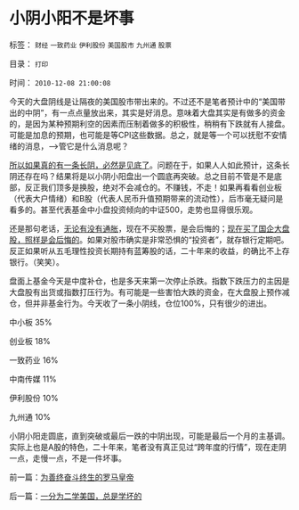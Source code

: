 # 小阴小阳不是坏事

标签： `财经` `一致药业` `伊利股份` `美国股市` `九州通` `股票` 

目录： `打印`

时间： `2010-12-08 21:00:08`

今天的大盘阴线是让隔夜的美国股市带出来的。不过还不是笔者预计中的“美国带出的中阴”，有一点点量放出来，其实是好消息。意味着大盘其实是有做多的资金的，是因为某种预期利空的因素而压制着做多的积极性，稍稍有下跌就有人接盘。可能是加息的预期，也可能是等CPI这些数据。总之，就是等一个可以抚慰不安情绪的消息，——>管它是什么消息呢？

[所以如果真的有一条长阴，必然是见底了](../../../2010/12/7/脑残救济税不合理.md)。问题在于，如果人人如此预计，这条长阴还存在吗？结果将是以小阴小阳盘出一个圆底再突破。总之目前不管是不是底部，反正我们顶多是换股，绝对不会减仓的。不赚钱，不走！如果再看看创业板（代表大户情绪）和B股（代表人民币升值预期带来的流动性），后市毫无疑问是看多的。甚至代表基金中小盘投资倾向的中证500，走势也显得很乐观。

还是那句老话，[无论有没有通胀](../../../2010/11/12/凭什么说“通胀无牛市”？.md)，现在不买股票，是会后悔的；[现在买了国企大盘股，照样是会后悔的](../../../2010/11/26/世界惯例小盘股估值远远高于大盘股.md)。如果对股市确实是非常恐惧的“投资者”，就存银行定期吧。反正如果听从五毛理性投资长期持有蓝筹股的话，二十年来的收益，的确比不上存银行。（笑笑）。

盘面上基金今天是中度补仓，也是多天来第一次停止杀跌。指数下跌压力的主因是大盘股有出货或指数打压行为。有可能是一些害怕大跌的资金，在大盘股上预作减仓，但并非基金行为。今天收了一条小阴线，仓位100%，只有很少的进出。

中小板 35%

创业板 18%

一致药业 16%

中南传媒 11%

伊利股份 10%

九州通 10%

小阴小阳走圆底，直到突破或最后一跌的中阴出现，可能是最后一个月的主基调。实际上也是A股的特色，二十年来，笔者没有真正见过“跨年度的行情”，现在走阴一点，走慢一点，不是一件坏事。



前一篇：[为善终奋斗终生的罗马皇帝](../../../2010/12/7/为善终奋斗终生的罗马皇帝.md)

后一篇：[一分为二学美国，总是学坏的](../../../2010/12/8/一分为二学美国，总是学坏的.md)